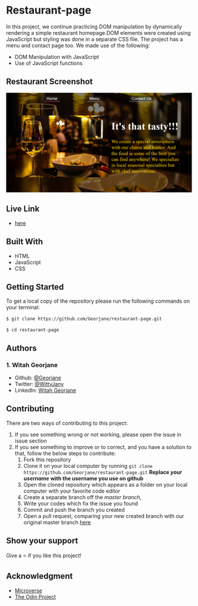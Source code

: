 # Restaurant-page
In this project, we continue practicing DOM manipulation by dynamically rendering a simple restaurant homepage.DOM elements were created using JavaScript but styling was done in a separate CSS file.
The project has a menu and contact page too.
We made use of the following:

- DOM Manipulation with JavaScript
- Use of JavaScript functions

## Restaurant Screenshot
![](assets/screenshot.png)

## Live Link
- [here](https://nostalgic-mcclintock-2e76f2.netlify.app/)

## Built With
- HTML
- JavaScript
- CSS

## Getting Started
To get a local copy of the repository please run the following commands on your terminal:
```
$ git clone https://github.com/Georjane/restaurant-page.git
```
```
$ cd restaurant-page
```

## Authors

### 1. Witah Georjane
* Github: [@Georjane](https://github.com/Georjane)
* Twitter: [@WittyJany](https://twitter.com/WittyJany)
* LinkedIn: [Witah Georjane](https://www.linkedin.com/in/witah-georjane)

## Contributing
There are two ways of contributing to this project:

1. If you see something wrong or not working, please open the issue in issue section
2. If you see something to improve or to correct, and you have a solution to that, follow the below steps to contribute:
    1. Fork this repository
    2. Clone it on your local computer by running `git clone https://github.com/Georjane/restaurant-page.git` __Replace *your username* with the username you use on github__
    3. Open the cloned repository which appears as a folder on your local computer with your favorite code editor
    4. Create a separate branch off the *master branch*,
    5. Write your codes which fix the issue you found
    6. Commit and push the branch you created
    7. Open a pull request, comparing your new created branch with our original master branch [here](https://github.com/Georjane/restaurant-page/pulls)

## Show your support

Give a ⭐️ if you like this project!

## Acknowledgment
* [Microverse](https://www.microvese.org)
* [The Odin Project](https://www.theodinproject.com)
